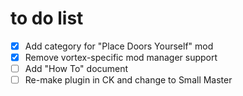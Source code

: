 # to do list

- [X] Add category for "Place Doors Yourself" mod
- [X] Remove vortex-specific mod manager support
- [ ] Add "How To" document
- [ ] Re-make plugin in CK and change to Small Master
